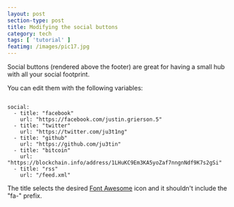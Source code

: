 ```yaml
---
layout: post
section-type: post
title: Modifying the social buttons
category: tech
tags: [ 'tutorial' ]
featimg: /images/pic17.jpg
---
```


Social buttons (rendered above the footer) are great for having a small hub with all your social footprint.

You can edit them with the following variables:

<pre><code data-trim class="yaml">
social:
  - title: "facebook"
    url: "https://facebook.com/justin.grierson.5"
  - title: "twitter"
    url: "https://twitter.com/ju3t1ng"
  - title: "github"
    url: "https://github.com/ju3tin"
  - title: "bitcoin"
    url: "https://blockchain.info/address/1LHuKC9Em3KA5yoZaf7nngnNdf9K7s2gSi"
  - title: "rss"
    url: "/feed.xml"
</code></pre>

The title selects the desired [Font Awesome](https://fortawesome.github.io/Font-Awesome/icons/)
icon and it shouldn't include the "fa-" prefix.
